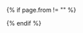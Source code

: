 {% if page.from != "" %}
<style type="text/css">
.tags_speaker .stage {
  background-image: url("http://maps.googleapis.com/maps/api/staticmap?size=640x163&scale=2&sensor=false&zoom=5&markers=color:0xE10079%7C{{ page.from | cgi_escape }}&visual_refresh=1");
  background-repeat: repeat;
  cursor: pointer;
}
</style>
<script>
(function() {
var target = document.querySelector('.tags_speaker .stage')
if (target) target.onclick = function(e) {
  if (e.target == target) {
    window.open('https://www.google.com/maps/preview#!q={{ page.from | cgi_escape }}')
  }
}
})();
</script>
{% endif %}